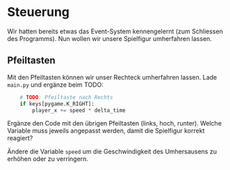 # Steuerung

Wir hatten bereits etwas das Event-System kennengelernt (zum Schliessen des Programms).
Nun wollen wir unsere Spielfigur umherfahren lassen.

## Pfeiltasten
Mit den Pfeiltasten können wir unser Rechteck umherfahren lassen.
Lade `main.py` und ergänze beim TODO:
``` python
    # TODO: Pfeiltaste nach Rechts
    if keys[pygame.K_RIGHT]:
        player_x += speed * delta_time
```

Ergänze den Code mit den übrigen Pfeiltasten (links, hoch, runter). Welche Variable muss jeweils angepasst werden, damit die Spielfigur korrekt reagiert?

Ändere die Variable `speed` um die Geschwindigkeit des Umhersausens zu erhöhen oder zu verringern.



